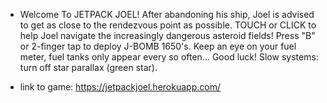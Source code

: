 * Welcome To JETPACK JOEL! After abandoning his ship, Joel
		is advised to get as close to the rendezvous point as possible.
		TOUCH or CLICK to help Joel navigate the increasingly dangerous asteroid fields!
		Press "B" or 2-finger tap to deploy J-BOMB 1650's.
		Keep an eye on your fuel meter, fuel tanks only appear every so often...
		Good luck! Slow systems: turn off star parallax (green star).
		
* link to game: https://jetpackjoel.herokuapp.com/